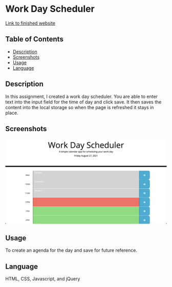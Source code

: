 # Work Day Scheduler

[Link to finished website](https://lweine01.github.io/work-day-scheduler/)

## Table of Contents
- [Description](#Description)
- [Screenshots](#Screenshots)
- [Usage](#Usage)
- [Language](#language)


## Description
In this assignment, I created a work day scheduler. You are able to enter text into the input field for the time of day and click save. It then saves the content into the local storage so when the page is refreshed it stays in place.

## Screenshots
![Code Quiz Home page screenshot](./assets/images/screenshot.png)


## Usage
To create an agenda for the day and save for future reference.

## Language
HTML, CSS, Javascript, and jQuery
